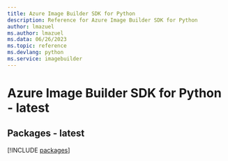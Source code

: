 ```yaml
---
title: Azure Image Builder SDK for Python
description: Reference for Azure Image Builder SDK for Python
author: lmazuel
ms.author: lmazuel
ms.data: 06/26/2023
ms.topic: reference
ms.devlang: python
ms.service: imagebuilder
---
```

# Azure Image Builder SDK for Python - latest
## Packages - latest
[!INCLUDE [packages](image-builder-index.md)]